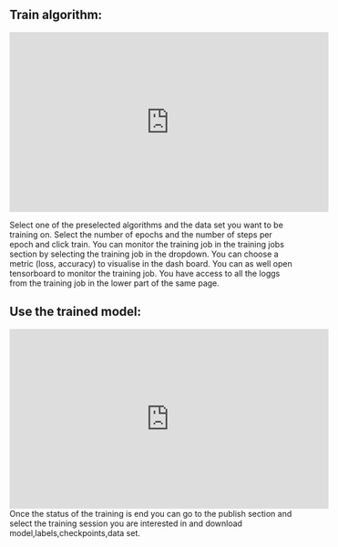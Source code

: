 ## Train algorithm:

<iframe width="560" height="315" src="https://www.youtube.com/embed/lCyStxDjVX0" frameborder="0" allow="accelerometer; autoplay; encrypted-media; gyroscope; picture-in-picture" allowfullscreen></iframe>

Select one of the preselected algorithms and the data set you want to be training on. Select the number of epochs and the number of steps per epoch and click train.
You can monitor the training job in the training jobs section by selecting the training job in the dropdown. You can choose a metric (loss, accuracy) to visualise in the dash board.
You can as well open tensorboard to monitor the training job.
You have access to all the loggs from the training job in the lower part of the same page.

## Use the trained model:


<iframe width="560" height="315" src="https://www.youtube.com/embed/9vtxXtn5kMc" frameborder="0" allow="accelerometer; autoplay; encrypted-media; gyroscope; picture-in-picture" allowfullscreen></iframe>
Once the status of the training is end you can go to the publish section and select the training session you are interested in and download model,labels,checkpoints,data set.